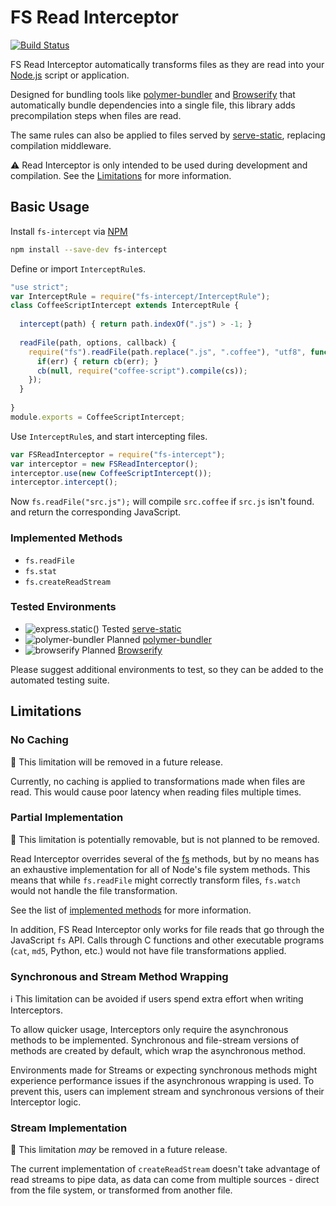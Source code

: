 # FS Read Interceptor
[![Build Status](https://travis-ci.org/CodeLenny/fs-intercept.svg?branch=master)](https://travis-ci.org/CodeLenny/fs-intercept)

FS Read Interceptor automatically transforms files as they are read into your [Node.js][] script or application.

Designed for bundling tools like [polymer-bundler][] and [Browserify][] that automatically bundle dependencies into a
single file, this library adds precompilation steps when files are read.

The same rules can also be applied to files served by [serve-static][], replacing compilation middleware.

:warning: Read Interceptor is only intended to be used during development and compilation.  See the
[Limitations](#dangerous-limitations) for more information.

## Basic Usage

Install `fs-intercept` via [NPM][]

```sh
npm install --save-dev fs-intercept
```

Define or import `InterceptRule`s.

```js
"use strict";
var InterceptRule = require("fs-intercept/InterceptRule");
class CoffeeScriptIntercept extends InterceptRule {
  
  intercept(path) { return path.indexOf(".js") > -1; }
  
  readFile(path, options, callback) {
    require("fs").readFile(path.replace(".js", ".coffee"), "utf8", function(err, cs) {
      if(err) { return cb(err); }
      cb(null, require("coffee-script").compile(cs));
    });
  }
  
}
module.exports = CoffeeScriptIntercept;
```

Use `InterceptRule`s, and start intercepting files.

```js
var FSReadInterceptor = require("fs-intercept");
var interceptor = new FSReadInterceptor();
interceptor.use(new CoffeeScriptIntercept());
interceptor.intercept();
```

Now `fs.readFile("src.js");` will compile `src.coffee` if `src.js` isn't found. and return the corresponding JavaScript.

### Implemented Methods

- `fs.readFile`
- `fs.stat`
- `fs.createReadStream`

### Tested Environments

- ![`express.static()` Tested][express-static-badge] [serve-static][]
- ![`polymer-bundler` Planned][polymer-bundler-badge] [polymer-bundler][]
- ![`browserify` Planned][browserify-badge] [Browserify][]

Please suggest additional environments to test, so they can be added to the automated testing suite.

[express-static-badge]: https://img.shields.io/badge/express.static()-tested-brightgreen.svg?style=flat-square
[polymer-bundler-badge]: https://img.shields.io/badge/polymer--bundler-planned-red.svg?style=flat-square
[browserify-badge]: https://img.shields.io/badge/browserify-planned-red.svg?style=flat-square

## Limitations

### No Caching
:construction: This limitation will be removed in a future release.

Currently, no caching is applied to transformations made when files are read.  This would cause poor latency when
reading files multiple times.

### Partial Implementation
:no_entry_sign: This limitation is potentially removable, but is not planned to be removed.

Read Interceptor overrides several of the [fs][node-fs] methods, but by no means has an exhaustive implementation for
all of Node's file system methods.  This means that while `fs.readFile` might correctly transform files, `fs.watch`
would not handle the file transformation.

See the list of [implemented methods](#implemented-methods) for more information.

In addition, FS Read Interceptor only works for file reads that go through the JavaScript `fs` API.  Calls through C
functions and other executable programs (`cat`, `md5`, Python, etc.) would not have file transformations applied.

### Synchronous and Stream Method Wrapping
:information_source: This limitation can be avoided if users spend extra effort when writing Interceptors.

To allow quicker usage, Interceptors only require the asynchronous methods to be implemented.  Synchronous and
file-stream versions of methods are created by default, which wrap the asynchronous method.

Environments made for Streams or expecting synchronous methods might experience performance issues if the asynchronous
wrapping is used.  To prevent this, users can implement stream and synchronous versions of their Interceptor logic.

### Stream Implementation
:construction: This limitation *may* be removed in a future release.

The current implementation of `createReadStream` doesn't take advantage of read streams to pipe data, as data can come
from multiple sources - direct from the file system, or transformed from another file.


[Node.js]: https://nodejs.org/
[NPM]: https://www.npmjs.com/
[polymer-bundler]: https://github.com/Polymer/polymer-bundler
[Browserify]: http://browserify.org/
[serve-static]: https://github.com/expressjs/serve-static
[node-fs]: https://nodejs.org/api/fs.html
